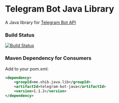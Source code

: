 # Telegram Bot Java Library
A Java library for [Telegram Bot API](https://core.telegram.org/bots/api)

### Build Status ###
[![Build Status](https://travis-ci.org/shiblymeeran/telegram-bot-java.svg)](https://travis-ci.org/shiblymeeran/telegram-bot-java)

### Maven Dependency for Consumers ###
Add to your pom.xml:

```xml
<dependency>
	<groupId>me.shib.java.lib</groupId>
	<artifactId>telegram-bot-java</artifactId>
	<version>1.1.2</version>
</dependency>
```